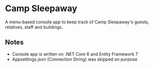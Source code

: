 # Camp Sleepaway
A menu-based console app to keep track of Camp Sleepaway's guests, relatives, staff and buildings.


## Notes
* Console app is written on .NET Core 6 and Entity Framework 7
* Appsettings.json (Connection String) was skipped on purpose
